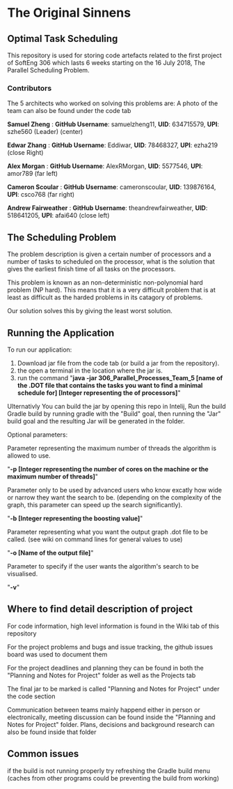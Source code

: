 # The Original Sinnens

## Optimal Task Scheduling

This repository is used for storing code artefacts related to the first project of SoftEng 306 which lasts 6 weeks starting on the 16 July 2018, The Parallel Scheduling Problem.
### Contributors
The 5 architects who worked on solving this problems are:
A photo of the team can also be found under the code tab

**Samuel Zheng** : **GitHub Username**: samuelzheng11, **UID**: 634715579, **UPI**: szhe560 (Leader) (center)

**Edwar Zhang** : **GitHub Username**: Eddiwar, **UID**: 78468327, **UPI**: ezha219 (close Right)

**Alex Morgan** : **GitHub Username**: AlexRMorgan, **UID**: 5577546, **UPI**: amor789 (far left)

**Cameron Scoular** : **GitHub Username**: cameronscoular, **UID**: 139876164, **UPI**: csco768 (far right)

**Andrew Fairweather** : **GitHub Username**: theandrewfairweather, **UID**: 518641205, **UPI**: afai640 (close left)

## The Scheduling Problem
The problem description is given a certain number of processors and a number of tasks to scheduled on the processor, 
what is the solution that gives the earliest finish time of all tasks on the processors.

This problem is known as an non-deterministic non-polynomial hard problem (NP hard). This means that it is a very difficult problem
that is at least as difficult as the harded problems in its catagory of problems.

Our solution solves this by giving the least worst solution.

## Running the Application
To run our application:
1. Download jar file from the code tab (or build a jar from the repository). 
2. the open a terminal in the location where the jar is.
3. run the command "__java -jar 306_Parallel_Processes_Team_5 [name of the .DOT file that contains the tasks you want to find a minimal schedule for] [Integer representing the of processors]__"

Ulternativly You can build the jar by opening this repo in Intelij, Run the build Gradle build by running gradle with the "Build" goal, then running the "Jar" build goal and the resulting Jar will be generated in the folder.

Optional parameters:

Parameter representing the maximum number of threads the algorithm is allowed to use.

"__-p [Integer representing the number of cores on the machine or the maximum number of threads]__"

Parameter only to be used by advanced users who know excatly how wide or narrow they want the search to be. (depending on the complexity of the graph, this parameter can speed up the search significantly).

"__-b [Integer representing the boosting value]__"

Parameter representing what you want the output graph .dot file to be called. (see wiki on command lines for general values to use)

"__-o [Name of the output file]__"

Parameter to specify if the user wants the algorithm's search to be visualised.

"__-v__"

## Where to find detail description of project
For code information, high level information is found in the Wiki tab of this repository

For the project problems and bugs and issue tracking, the github issues board was used to document them

For the project deadlines and planning they can be found in both the "Planning and Notes for Project" folder as well as the Projects tab

The final jar to be marked is called "Planning and Notes for Project" under the code section

Communication between teams mainly happend either in person or electronically, meeting discussion can be found inside the "Planning and Notes for Project" folder. Plans, decisions and background research can also be found inside that folder

## Common issues
if the build is not running properly try refreshing the Gradle build menu (caches from other programs could be preventing the build from working)
